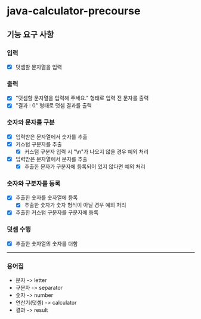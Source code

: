 # java-calculator-precourse

## 기능 요구 사항

### 입력

- [x] 덧셈할 문자열을 입력

### 출력

- [x] "덧셈할 문자열을 입력해 주세요." 형태로 입력 전 문자를 출력
- [x] "결과 : 0" 형태로 덧셈 결과를 출력

### 숫자와 문자를 구분

- [x] 입력받은 문자열에서 숫자를 추출
- [x] 커스텀 구분자를 추출
    - [x] 커스텀 구분자 입력 시 "\n"가 나오지 않을 경우 예외 처리
- [x] 입력받은 문자열에서 문자를 추출
    - [x] 추출한 문자가 구분자에 등록되어 있지 않다면 예외 처리

### 숫자와 구분자를 등록

- [x] 추출한 숫자를 숫자열에 등록
    - [x] 추출한 숫자가 숫자 형식이 아닐 경우 예외 처리
- [x] 추출한 커스텀 구분자를 구분자에 등록

### 덧셈 수행

- [x] 추출한 숫자열의 숫자를 더함

---

### 용어집

- 문자 -> letter
- 구분자 -> separator
- 숫자 -> number
- 연산기(덧셈) -> calculator
- 결과 -> result